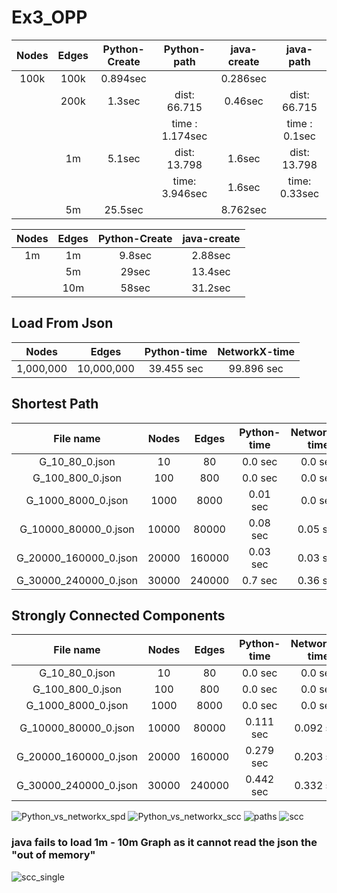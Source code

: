 # Ex3_OPP

| Nodes       | Edges         | Python-Create  | Python-path                 | java-create | java-path                 |
|   :---:     |     :---:     |      :---:     |   :---:                     |    :---:    |:---:                      |
| 100k        | 100k          | 0.894sec       |                             | 0.286sec    |                           |
|             | 200k          | 1.3sec         | dist:  66.715               | 0.46sec     | dist:  66.715             |
|             |               |                | time : 1.174sec             |             | time : 0.1sec             |
|             | 1m            | 5.1sec         | dist:  13.798               | 1.6sec      | dist:  13.798             |
|             |               |                | time:  3.946sec             | 1.6sec      | time:  0.33sec            |
|             | 5m            | 25.5sec        |                             | 8.762sec    |                           |

| Nodes       | Edges         | Python-Create  | java-create | 
|   :---:     |     :---:     |      :---:     |    :---:    |
| 1m          | 1m            | 9.8sec         | 2.88sec     |
|             | 5m            | 29sec          | 13.4sec     | 
|             | 10m           | 58sec          | 31.2sec     | 

## Load From Json
| Nodes       | Edges      | Python-time | NetworkX-time  |
|   :---:     |   :---:    |   :---:     |   :---:        |
|1,000,000|10,000,000|39.455 sec|99.896 sec|

## Shortest Path
| File name      | Nodes       | Edges      | Python-time | NetworkX-time  |
|   :---:        |   :---:     |   :---:    |   :---:     |   :---:        |
|G_10_80_0.json|10|80|0.0 sec|0.0 sec|
|G_100_800_0.json|100|800|0.0 sec|0.0 sec|
|G_1000_8000_0.json|1000|8000|0.01 sec|0.0 sec|
|G_10000_80000_0.json|10000|80000|0.08 sec|0.05 sec|
|G_20000_160000_0.json|20000|160000|0.03 sec|0.03 sec|
|G_30000_240000_0.json|30000|240000|0.7 sec|0.36 sec|

## Strongly Connected Components
| File name      | Nodes       | Edges      | Python-time | NetworkX-time  |
|   :---:        |   :---:     |   :---:    |   :---:     |   :---:        |
|G_10_80_0.json|10|80|0.0 sec|0.0 sec|
|G_100_800_0.json|100|800|0.0 sec|0.0 sec|
|G_1000_8000_0.json|1000|8000|0.0 sec|0.0 sec|
|G_10000_80000_0.json|10000|80000|0.111 sec|0.092 sec|
|G_20000_160000_0.json|20000|160000|0.279 sec|0.203 sec|
|G_30000_240000_0.json|30000|240000|0.442 sec|0.332 sec|

![Python_vs_networkx_spd](https://user-images.githubusercontent.com/74137570/104298208-60430a80-54cc-11eb-84f5-ff0a290f0199.png)
![Python_vs_networkx_scc](https://user-images.githubusercontent.com/74137570/104298154-53261b80-54cc-11eb-9f8f-a481e95b33d1.png)
![paths](https://user-images.githubusercontent.com/48411662/104248823-ea5e8500-5472-11eb-8126-834eb18de1a3.jpg)
![scc](https://user-images.githubusercontent.com/48411662/104248826-eb8fb200-5472-11eb-9ae7-02ba8fc56a4d.jpg)
### java fails to load 1m - 10m Graph as it cannot read the json the "out of memory"
![scc_single](https://user-images.githubusercontent.com/48411662/104248828-eb8fb200-5472-11eb-9ffd-f4f2f5c9dcb4.jpg)
